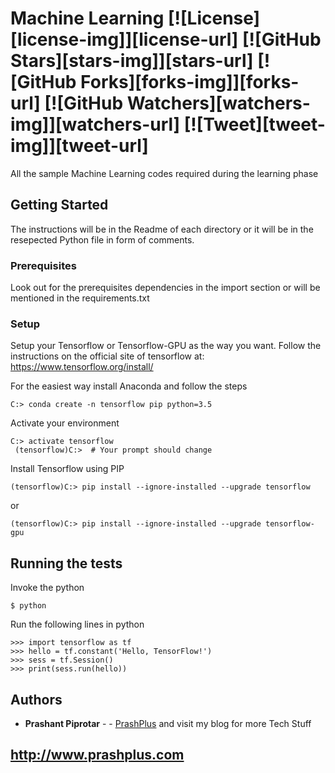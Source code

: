 # Machine Learning [![License][license-img]][license-url] [![GitHub Stars][stars-img]][stars-url] [![GitHub Forks][forks-img]][forks-url] [![GitHub Watchers][watchers-img]][watchers-url] [![Tweet][tweet-img]][tweet-url]

All the sample Machine Learning codes required during the learning phase

## Getting Started

The instructions will be in the Readme of each directory or it will be in the resepected Python file in form of comments.

### Prerequisites

Look out for the prerequisites dependencies in the import section or will be mentioned in the requirements.txt



### Setup

Setup your Tensorflow or Tensorflow-GPU as the way you want.
Follow the instructions on the official site of tensorflow at: https://www.tensorflow.org/install/

For the easiest way install Anaconda and follow the steps

```
C:> conda create -n tensorflow pip python=3.5
```
Activate your environment

```
C:> activate tensorflow
 (tensorflow)C:>  # Your prompt should change 
```
Install Tensorflow using PIP

```
(tensorflow)C:> pip install --ignore-installed --upgrade tensorflow 
```
or 
```
(tensorflow)C:> pip install --ignore-installed --upgrade tensorflow-gpu
```


## Running the tests

Invoke the python
```
$ python
```
Run the following lines in python

```
>>> import tensorflow as tf
>>> hello = tf.constant('Hello, TensorFlow!')
>>> sess = tf.Session()
>>> print(sess.run(hello))
```


## Authors

* **Prashant Piprotar** - - [PrashPlus](https://github.com/prashplus)
and visit my blog for more Tech Stuff
## http://www.prashplus.com
